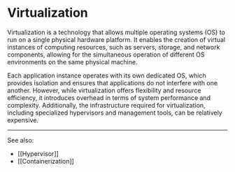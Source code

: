 
# Virtualization

Virtualization is a technology that allows multiple operating systems (OS) to run on a single physical hardware platform. It enables the creation of virtual instances of computing resources, such as servers, storage, and network components, allowing for the simultaneous operation of different OS environments on the same physical machine.

Each application instance operates with its own dedicated OS, which provides isolation and ensures that applications do not interfere with one another. However, while virtualization offers flexibility and resource efficiency, it introduces overhead in terms of system performance and complexity. Additionally, the infrastructure required for virtualization, including specialized hypervisors and management tools, can be relatively expensive.

---

See also:

- [[Hypervisor]]
- [[Containerization]]